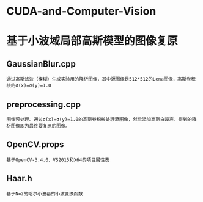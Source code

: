 # CUDA-and-Computer-Vision

# 基于小波域局部高斯模型的图像复原
## GaussianBlur.cpp 
    通过高斯滤波（模糊）生成实验用的降析图像，其中源图像是512*512的Lena图像，高斯卷积核的σ(x)=σ(y)=1.0

## preprocessing.cpp
    图像预处理。通过σ(x)=σ(y)=1.0的高斯卷积核处理源图像，然后添加高斯白噪声。得到的降析图像即为最终要复原的图像。

## OpenCV.props
    基于OpenCV-3.4.0、VS2015和X64的项目属性表

## Haar.h
    基于N=2的哈尔小波基的小波变换函数